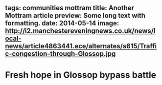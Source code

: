 tags: communities mottram
title: Another Mottram article
preview: Some long text with __formatting__.
date: 2014-05-14
image: http://i2.manchestereveningnews.co.uk/news/local-news/article4863441.ece/alternates/s615/Traffic-congestion-through-Glossop.jpg
---
# Fresh hope in Glossop bypass battle
